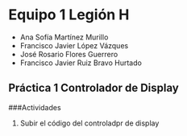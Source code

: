 #  Equipo 1 Legión H

<ul>
<li> Ana Sofía Martínez Murillo </li>
<li>Francisco Javier López Vázques</li>
<li>José Rosario Flores Guerrero</li>
<li>Francisco Javier Ruiz Bravo Hurtado</li>
</ul>


## Práctica 1 Controlador de Display

###Actividades

<ol>
  <li> Subir el código del controladpr de display</li>
</ol>
